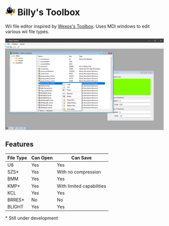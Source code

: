#  <img src="https://github.com/80kb/BillysToolbox/blob/master/gh-assets/bobomb.png" width="32" height="32"> Billy's Toolbox
Wii file editor inspired by [Wexos's Toolbox](https://wiki.tockdom.com/wiki/Wexos%27s_Toolbox). Uses MDI windows to edit various wii file types.

<img src="https://github.com/80kb/BillysToolbox/blob/master/gh-assets/example.png">

## Features
| File Type | Can Open | Can Save |
|---|---|---|
| U8 | Yes | Yes |
| SZS* | Yes | With no compression |
| BMM | Yes | Yes |
| KMP* | Yes | With limited capabilities |
| KCL | Yes | Yes |
| BRRES* | No | No |
| BLIGHT | Yes | Yes |

\* Still under development
